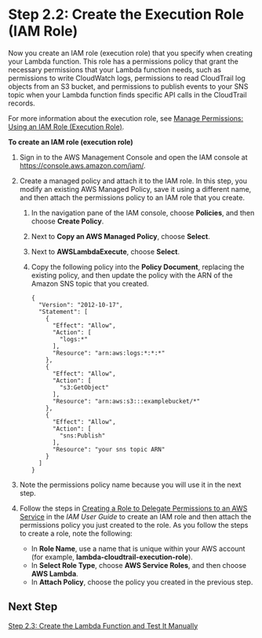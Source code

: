 # Step 2\.2: Create the Execution Role \(IAM Role\)<a name="with-cloudtrail-example-create-iam-role"></a>

Now you create an IAM role \(execution role\) that you specify when creating your Lambda function\. This role has a permissions policy that grant the necessary permissions that your Lambda function needs, such as permissions to write CloudWatch logs, permissions to read CloudTrail log objects from an S3 bucket, and permissions to publish events to your SNS topic when your Lambda function finds specific API calls in the CloudTrail records\.

For more information about the execution role, see [Manage Permissions: Using an IAM Role \(Execution Role\)](intro-permission-model.md#lambda-intro-execution-role)\.

**To create an IAM role \(execution role\)**

1. Sign in to the AWS Management Console and open the IAM console at [https://console\.aws\.amazon\.com/iam/](https://console.aws.amazon.com/iam/)\.

1. Create a managed policy and attach it to the IAM role\. In this step, you modify an existing AWS Managed Policy, save it using a different name, and then attach the permissions policy to an IAM role that you create\.

   1. In the navigation pane of the IAM console, choose **Policies**, and then choose **Create Policy**\.

   1. Next to **Copy an AWS Managed Policy**, choose **Select**\.

   1. Next to **AWSLambdaExecute**, choose **Select**\.

   1. Copy the following policy into the **Policy Document**, replacing the existing policy, and then update the policy with the ARN of the Amazon SNS topic that you created\.

      ```
      {
        "Version": "2012-10-17",
        "Statement": [
          {
            "Effect": "Allow",
            "Action": [
              "logs:*"
            ],
            "Resource": "arn:aws:logs:*:*:*"
          },
          {
            "Effect": "Allow",
            "Action": [
              "s3:GetObject"
            ],
            "Resource": "arn:aws:s3:::examplebucket/*"
          },
          {
            "Effect": "Allow",
            "Action": [
              "sns:Publish"
            ],
            "Resource": "your sns topic ARN"
          }
        ]
      }
      ```

1. Note the permissions policy name because you will use it in the next step\. 

1. Follow the steps in [Creating a Role to Delegate Permissions to an AWS Service](https://docs.aws.amazon.com/IAM/latest/UserGuide/id_roles_create_for-service.html) in the *IAM User Guide* to create an IAM role and then attach the permissions policy you just created to the role\. As you follow the steps to create a role, note the following:
   + In **Role Name**, use a name that is unique within your AWS account \(for example, **lambda\-cloudtrail\-execution\-role**\)\. 
   + In **Select Role Type**, choose **AWS Service Roles**, and then choose **AWS Lambda**\.
   + In **Attach Policy**, choose the policy you created in the previous step\.

## Next Step<a name="with-cloudtrail-example-create-iam-role-next-step"></a>

 [Step 2\.3: Create the Lambda Function and Test It Manually](with-cloudtrail-example-upload-deployment-pkg.md) 